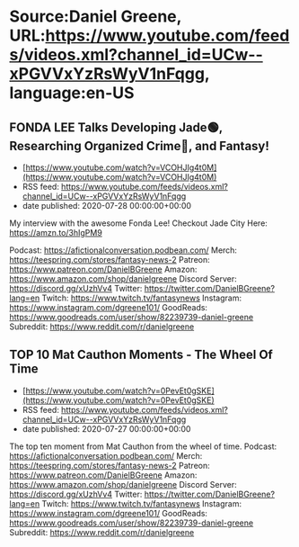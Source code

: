 # Source:Daniel Greene, URL:https://www.youtube.com/feeds/videos.xml?channel_id=UCw--xPGVVxYzRsWyV1nFqgg, language:en-US

## FONDA LEE Talks Developing Jade🟢, Researching Organized Crime🔬, and Fantasy!
 - [https://www.youtube.com/watch?v=VCOHJIg4t0M](https://www.youtube.com/watch?v=VCOHJIg4t0M)
 - RSS feed: https://www.youtube.com/feeds/videos.xml?channel_id=UCw--xPGVVxYzRsWyV1nFqgg
 - date published: 2020-07-28 00:00:00+00:00

My interview with the awesome Fonda Lee! 
Checkout Jade City Here: https://amzn.to/3hIgPM9

Podcast: https://afictionalconversation.podbean.com/
Merch: https://teespring.com/stores/fantasy-news-2
Patreon: https://www.patreon.com/DanielBGreene
Amazon: https://www.amazon.com/shop/danielgreene
Discord Server: https://discord.gg/xUzhVv4
Twitter: https://twitter.com/DanielBGreene?lang=en
Twitch: https://www.twitch.tv/fantasynews
Instagram: https://www.instagram.com/dgreene101/
GoodReads: https://www.goodreads.com/user/show/82239739-daniel-greene
Subreddit: https://www.reddit.com/r/danielgreene

## TOP 10 Mat Cauthon Moments - The Wheel Of Time
 - [https://www.youtube.com/watch?v=0PevEt0gSKE](https://www.youtube.com/watch?v=0PevEt0gSKE)
 - RSS feed: https://www.youtube.com/feeds/videos.xml?channel_id=UCw--xPGVVxYzRsWyV1nFqgg
 - date published: 2020-07-27 00:00:00+00:00

The top ten moment from Mat Cauthon from the wheel of time. 
Podcast: https://afictionalconversation.podbean.com/
Merch: https://teespring.com/stores/fantasy-news-2
Patreon: https://www.patreon.com/DanielBGreene
Amazon: https://www.amazon.com/shop/danielgreene
Discord Server: https://discord.gg/xUzhVv4
Twitter: https://twitter.com/DanielBGreene?lang=en
Twitch: https://www.twitch.tv/fantasynews
Instagram: https://www.instagram.com/dgreene101/
GoodReads: https://www.goodreads.com/user/show/82239739-daniel-greene
Subreddit: https://www.reddit.com/r/danielgreene

